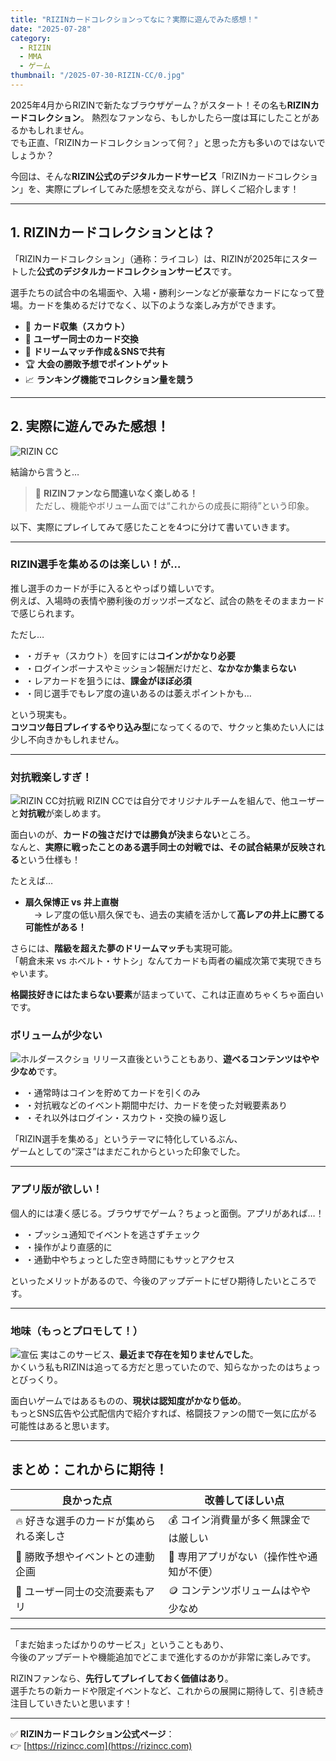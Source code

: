 ```yaml
---
title: "RIZINカードコレクションってなに？実際に遊んでみた感想！"
date: "2025-07-28"
category:
  - RIZIN
  - MMA
  - ゲーム
thumbnail: "/2025-07-30-RIZIN-CC/0.jpg"
---
```


2025年4月からRIZINで新たなブラウザゲーム？がスタート！その名も**RIZINカードコレクション**。
熱烈なファンなら、もしかしたら一度は耳にしたことがあるかもしれません。  
でも正直、「RIZINカードコレクションって何？」と思った方も多いのではないでしょうか？

今回は、そんな**RIZIN公式のデジタルカードサービス**「RIZINカードコレクション」を、実際にプレイしてみた感想を交えながら、詳しくご紹介します！

---

## 1. RIZINカードコレクションとは？

「RIZINカードコレクション」（通称：ライコレ）は、RIZINが2025年にスタートした**公式のデジタルカードコレクションサービス**です。

選手たちの試合中の名場面や、入場・勝利シーンなどが豪華なカードになって登場。カードを集めるだけでなく、以下のような楽しみ方ができます。

- 💎 **カード収集（スカウト）**
- 🔄 **ユーザー同士のカード交換**
- 🥊 **ドリームマッチ作成＆SNSで共有**
- 🏆 **大会の勝敗予想でポイントゲット**
- 📈 **ランキング機能でコレクション量を競う**

---

## 2. 実際に遊んでみた感想！
![RIZIN CC](/2025-07-30-RIZIN-CC/1.png)

結論から言うと…

> 🎯 **RIZINファンなら間違いなく楽しめる！**  
> ただし、機能やボリューム面では“これからの成長に期待”という印象。

以下、実際にプレイしてみて感じたことを4つに分けて書いていきます。

---

### RIZIN選手を集めるのは楽しい！が…

推し選手のカードが手に入るとやっぱり嬉しいです。  
例えば、入場時の表情や勝利後のガッツポーズなど、試合の熱をそのままカードで感じられます。

ただし…

- ・ガチャ（スカウト）を回すには**コインがかなり必要**
- ・ログインボーナスやミッション報酬だけだと、**なかなか集まらない**
- ・レアカードを狙うには、**課金がほぼ必須**
- ・同じ選手でもレア度の違いあるのは萎えポイントかも…

という現実も。  
**コツコツ毎日プレイするやり込み型**になってくるので、サクッと集めたい人には少し不向きかもしれません。

---

### 対抗戦楽しすぎ！
![RIZIN CC対抗戦](/2025-07-30-RIZIN-CC/2.png)
RIZIN CCでは自分でオリジナルチームを組んで、他ユーザーと**対抗戦**が楽しめます。 

面白いのが、**カードの強さだけでは勝負が決まらない**ところ。  
なんと、**実際に戦ったことのある選手同士の対戦では、その試合結果が反映される**という仕様も！

たとえば…

- **扇久保博正 vs 井上直樹**  
　→ レア度の低い扇久保でも、過去の実績を活かして**高レアの井上に勝てる可能性がある！**

さらには、**階級を超えた夢のドリームマッチ**も実現可能。  
「朝倉未来 vs ホベルト・サトシ」なんてカードも両者の編成次第で実現できちゃいます。

**格闘技好きにはたまらない要素**が詰まっていて、これは正直めちゃくちゃ面白いです。

### ボリュームが少ない
![ホルダースクショ](/2025-07-30-RIZIN-CC/4.png)
リリース直後ということもあり、**遊べるコンテンツはやや少なめ**です。

- ・通常時はコインを貯めてカードを引くのみ
- ・対抗戦などのイベント期間中だけ、カードを使った対戦要素あり
- ・それ以外はログイン・スカウト・交換の繰り返し

「RIZIN選手を集める」というテーマに特化しているぶん、  
ゲームとしての“深さ”はまだこれからといった印象でした。

---

### アプリ版が欲しい！

個人的には凄く感じる。ブラウザでゲーム？ちょっと面倒。アプリがあれば…！

- ・プッシュ通知でイベントを逃さずチェック
- ・操作がより直感的に
- ・通勤中やちょっとした空き時間にもサッとアクセス

といったメリットがあるので、今後のアップデートにぜひ期待したいところです。

---

### 地味（もっとプロモして！）
![宣伝](/2025-07-30-RIZIN-CC/3.png)
実はこのサービス、**最近まで存在を知りませんでした**。  
かくいう私もRIZINは追ってる方だと思っていたので、知らなかったのはちょっとびっくり。

面白いゲームではあるものの、**現状は認知度がかなり低め**。  
もっとSNS広告や公式配信内で紹介すれば、格闘技ファンの間で一気に広がる可能性はあると思います。

---

## まとめ：これからに期待！

| 良かった点 | 改善してほしい点 |
|------------|------------------|
| 🔥 好きな選手のカードが集められる楽しさ | 💰 コイン消費量が多く無課金では厳しい |
| 🧠 勝敗予想やイベントとの連動企画 | 📱 専用アプリがない（操作性や通知が不便） |
| 💬 ユーザー同士の交流要素もアリ | 🪙 コンテンツボリュームはやや少なめ |

---

「まだ始まったばかりのサービス」ということもあり、  
今後のアップデートや機能追加でどこまで進化するのかが非常に楽しみです。

RIZINファンなら、**先行してプレイしておく価値はあり**。  
選手たちの新カードや限定イベントなど、これからの展開に期待して、引き続き注目していきたいと思います！

---

✅ **RIZINカードコレクション公式ページ**：  
👉 [https://rizincc.com](https://rizincc.com)